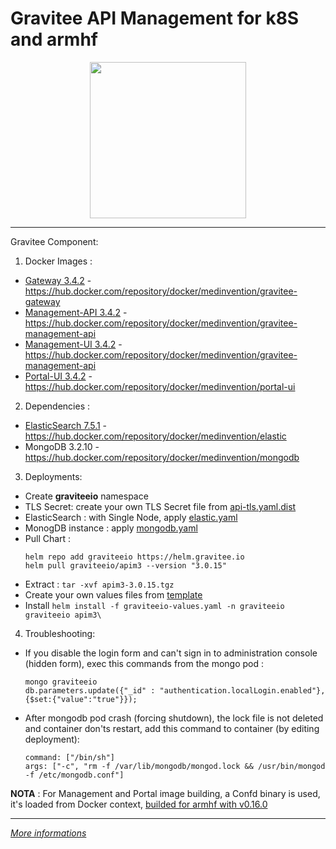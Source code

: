 # Gravitee API Management for k8S and armhf

<p align="center">
<img src="https://repository-images.githubusercontent.com/36487440/95afc980-62e1-11e9-9060-8c0ee67677a1" width="250">
</p>

----

Gravitee Component:

1. Docker Images : 
- [Gateway 3.4.2](docker/gateway/Dockerfile) - https://hub.docker.com/repository/docker/medinvention/gravitee-gateway
- [Management-API 3.4.2](docker/management-api/Dockerfile) - https://hub.docker.com/repository/docker/medinvention/gravitee-management-api
- [Management-UI 3.4.2](docker/management-ui/Dockerfile) - https://hub.docker.com/repository/docker/medinvention/gravitee-management-api
- [Portal-UI 3.4.2](docker/portal-ui/Dockerfile) - https://hub.docker.com/repository/docker/medinvention/portal-ui


2. Dependencies :
- [ElasticSearch 7.5.1](docker/elastic/Dockerfile) - https://hub.docker.com/repository/docker/medinvention/elastic
- MongoDB 3.2.10 - https://hub.docker.com/repository/docker/medinvention/mongodb

3. Deployments:
- Create **graviteeio** namespace
- TLS Secret: create your own TLS Secret file from [api-tls.yaml.dist](k8s/api-tls.yaml.dist)
- ElasticSearch : with Single Node, apply [elastic.yaml](k8s/elastic.yaml)
- MonogDB instance : apply [mongodb.yaml](k8s/mongodb.yaml)
- Pull Chart : 
    ```
    helm repo add graviteeio https://helm.gravitee.io
    helm pull graviteeio/apim3 --version "3.0.15"
    ```
- Extract : ``tar -xvf apim3-3.0.15.tgz``
- Create your own values files from [template](graviteeio-values.yaml.dist) 
- Install ``helm install -f graviteeio-values.yaml -n graviteeio graviteeio apim3\``

4. Troubleshooting:
- If you disable the login form and can't sign in to administration console (hidden form), exec this commands from the mongo pod :
    ```
    mongo graviteeio
    db.parameters.update({"_id" : "authentication.localLogin.enabled"},{$set:{"value":"true"}});
    ```
- After mongodb pod crash (forcing shutdown), the lock file is not deleted and container don'ts restart, add this command to container (by editing deployment):
    ```
    command: ["/bin/sh"]
    args: ["-c", "rm -f /var/lib/mongodb/mongod.lock && /usr/bin/mongod -f /etc/mongodb.conf"]
    ```
**NOTA** : For Management and Portal image building, a Confd binary is used, it's loaded from Docker context, [builded for armhf with v0.16.0](https://github.com/kelseyhightower/confd/tree/v0.16.0) 

---- 

[*More informations*](https://blog.medinvention.dev)

